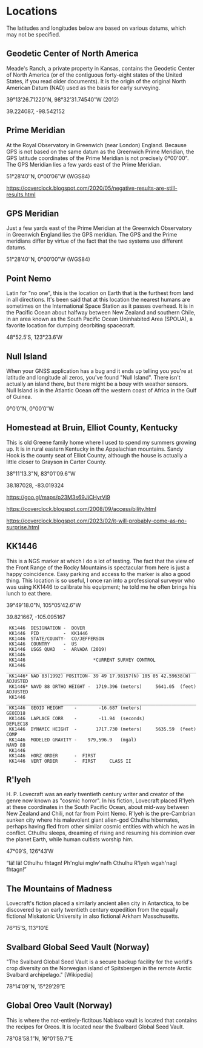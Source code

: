 # Locations

The latitudes and longitudes below are based on various datums, which
may not be specified.

## Geodetic Center of North America

Meade's Ranch, a private property in Kansas, contains the Geodetic Center
of North America (or of the contiguous forty-eight states of the United
States, if you read older documents). It is the origin of the original
North American Datum (NAD) used as the basis for early surveying.

39°13’26.71220″N, 98°32’31.74540″W (2012)

39.224087, -98.542152

## Prime Meridian

At the Royal Observatory in Greenwich (near London) England. Because
GPS is not based on the same datum as the Greenwich Prime Meridian,
the GPS latitude coordinates of the Prime Meridian is not precisely
0º00'00". The GPS Meridian lies a few yards east of the Prime
Meridian.

51°28’40″N, 0°00’06″W (WGS84)

<https://coverclock.blogspot.com/2020/05/negative-results-are-still-results.html>

## GPS Meridian

Just a few yards east of the Prime Meridian at the Greenwich Observatory
in Greenwich England lies the GPS meridian. The GPS and the Prime meridians
differ by virtue of the fact that the two systems use different datums.

51°28’40″N, 0°00’00″W (WGS84)

## Point Nemo

Latin for "no one", this is the location on Earth that is the furthest
from land in all directions. It's been said that at this location the
nearest humans are sometimes on the International Space Station as it
passes overhead. It is in the Pacific Ocean about halfway between New
Zealand and southern Chile, in an area known as the South Pacific
Ocean Uninhabited Area (SPOUA), a favorite location for dumping
deorbiting spacecraft.

48°52.5′S, 123°23.6′W

## Null Island

When your GNSS application has a bug and it ends up telling you you're at
latitude and longitude all zeros, you've found "Null Island". There isn't
actually an island there, but there might be a bouy with weather sensors.
Null Island is in the Atlantic Ocean off the western coast of Africa in
the Gulf of Guinea.

0°0’0″N, 0°00’0″W

## Homestead at Bruin, Elliot County, Kentucky

This is old Greene family home where I used to spend my summers growing
up. It is in rural eastern Kentucky in the Appalachian mountains. Sandy
Hook is the county seat of Elliot County, although the house is actually
a little closer to Grayson in Carter County.

38°11'13.3"N, 83°01'09.6"W

38.187028, -83.019324

<https://goo.gl/maps/p23M3s69JiCHyrVi9>

<https://coverclock.blogspot.com/2008/09/accessibility.html>

<https://coverclock.blogspot.com/2023/02/it-will-probably-come-as-no-surprise.html>

## KK1446

This is a NGS marker at which I do a lot of testing. The fact that
the view of the Front Range of the Rocky Mountains is spectacular
from here is just a happy coincidence. Easy parking and access to
the marker is also a good thing. This location is so useful, I once
ran into a professional surveyor who was using KK1446 to calibrate his
equipment; he told me he often brings his lunch to eat there.

39°49'18.0"N, 105°05'42.6"W

39.821667, -105.095167

     KK1446  DESIGNATION -  DOVER
     KK1446  PID         -  KK1446
     KK1446  STATE/COUNTY-  CO/JEFFERSON
     KK1446  COUNTRY     -  US
     KK1446  USGS QUAD   -  ARVADA (2019)
     KK1446
     KK1446                         *CURRENT SURVEY CONTROL
     KK1446  ______________________________________________________________________
     KK1446* NAD 83(1992) POSITION- 39 49 17.98157(N) 105 05 42.59638(W)   ADJUSTED  
     KK1446* NAVD 88 ORTHO HEIGHT -  1719.396 (meters)     5641.05  (feet) ADJUSTED  
     KK1446  ______________________________________________________________________
     KK1446  GEOID HEIGHT    -        -16.687 (meters)                     GEOID18
     KK1446  LAPLACE CORR    -        -11.94  (seconds)                    DEFLEC18
     KK1446  DYNAMIC HEIGHT  -       1717.730 (meters)     5635.59  (feet) COMP
     KK1446  MODELED GRAVITY -    979,596.9   (mgal)                       NAVD 88
     KK1446
     KK1446  HORZ ORDER      -  FIRST
     KK1446  VERT ORDER      -  FIRST     CLASS II

## R'lyeh

H. P. Lovecraft was an early twentieth century writer and creator of the
genre now known as "cosmic horror". In his fiction, Lovecraft placed
R'lyeh at these coordinates in the South Pacific Ocean, about mid-way
between New Zealand and Chili, not far from Point Nemo. R'lyeh is the
pre-Cambrian sunken city where his malevolent giant alien-god Cthulhu
hibernates, perhaps having fled from other similar cosmic entities with
which he was in conflict. Cthulhu sleeps, dreaming of rising and resuming
his dominion over the planet Earth, while human cultists worship him.

47°09′S, 126°43′W

“Iä! Iä! Cthulhu fhtagn! Ph'nglui mglw'nafh Cthulhu R'lyeh wgah'nagl fhtagn!”

## The Mountains of Madness

Lovecraft's fiction placed a similarly ancient alien city in Antarctica,
to be discovered by an early twentieth century expedition from the equally
fictional Miskatonic University in also fictional Arkham Masschusetts.

76°15'S, 113°10'E

## Svalbard Global Seed Vault (Norway)

"The Svalbard Global Seed Vault is a secure backup facility for the
world's crop diversity on the Norwegian island of Spitsbergen in the
remote Arctic Svalbard archipelago." \[Wikipedia\]

78°14′09″N, 15°29′29″E

## Global Oreo Vault (Norway)

This is where the not-entirely-fictitous Nabisco vault is located that
contains the recipes for Oreos. It is located near the Svalbard Global
Seed Vault.

78°08’58.1”N, 16°01’59.7”E
